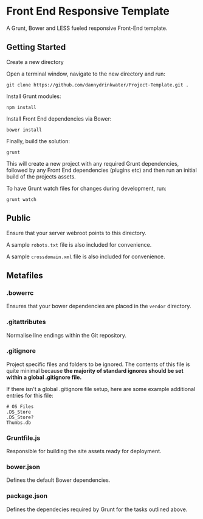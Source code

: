 # Front End Responsive Template

A Grunt, Bower and LESS fueled responsive Front-End template.

## Getting Started

Create a new directory

Open a terminal window, navigate to the new directory and run:

`git clone https://github.com/dannydrinkwater/Project-Template.git .`

Install Grunt modules:

`npm install`

Install Front End dependencies via Bower:

`bower install`

Finally, build the solution:

`grunt`

This will create a new project with any required Grunt dependencies, followed by any Front End dependencies (plugins etc) and then run an initial build of the projects assets.

To have Grunt watch files for changes during development, run:

`grunt watch`

## Public

Ensure that your server webroot points to this directory.

A sample `robots.txt` file is also included for convenience.

A sample `crossdomain.xml` file is also included for convenience.

## Metafiles

### .bowerrc

Ensures that your bower dependencies are placed in the `vendor` directory.

### .gitattributes

Normalise line endings within the Git repository.

### .gitignore

Project specific files and folders to be ignored. The contents of this file is quite minimal because **the majority of standard ignores should be set within a global .gitignore file.**

If there isn't a global .gitignore file setup, here are some example additional entries for this file:

	# OS Files
	.DS_Store
	.DS_Store?
	Thumbs.db

### Gruntfile.js

Responsible for building the site assets ready for deployment.

### bower.json

Defines the default Bower dependencies.

### package.json

Defines the dependecies required by Grunt for the tasks outlined above.
